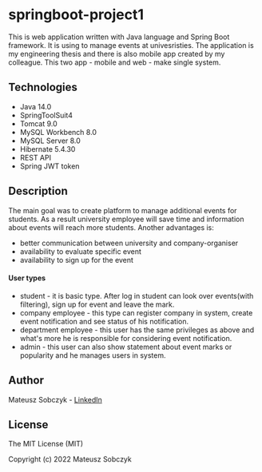 # springboot-project1
This is web application written with Java language and Spring Boot framework. It is using to manage events at univesristies. 
The application is my engineering thesis and there is also mobile app created by my colleague. This two app - mobile and web - make single system.

## Technologies
- Java 14.0
- SpringToolSuit4
- Tomcat 9.0
- MySQL Workbench 8.0
- MySQL Server 8.0
- Hibernate 5.4.30
- REST API
- Spring JWT token

## Description
The main goal was to create platform to manage additional events for students. As a result university employee will save time and information about events
will reach more students. Another advantages is:
- better communication between university and company-organiser
- availability to evaluate specific event
- availability to sign up for the event

#### User types
- student - it is basic type. After log in student can look over events(with filtering), sign up for event and leave the mark.
- company employee - this type can register company in system, create event notification and see status of his notification.
- department employee - this user has the same privileges as above and what's more he is responsible for considering event notification.
- admin - this user can also show statement about event marks or popularity and he manages users in system.

## Author
Mateusz Sobczyk - [LinkedIn](https://www.linkedin.com/in/mateusz-sobczyk-635320164/)

## License
The MIT License (MIT)

Copyright (c) 2022 Mateusz Sobczyk

